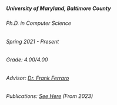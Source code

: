 ---
---

<h5>University of Maryland, Baltimore County</h5>
<div class="space-between">
    <h6>Ph.D. in Computer Science</h6>
    <h6>Spring 2021 - Present</h6>
</div>
<h6>Grade: 4.00/4.00</h6>
<h6>Advisor: <a href="https://redirect.cs.umbc.edu/~ferraro/" target="_blank">Dr. Frank Ferraro</a></h6>
<h6>Publications: <a href="/publications/?utm_source=roydipta.com&utm_medium=about-page">See Here</a> (From 2023)</h6>
